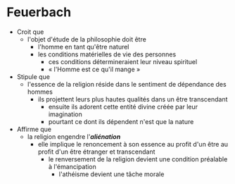 # Feuerbach

- Croit que
  - l'objet d'étude de la philosophie doit être
    - l'homme en tant qu'être naturel
    - les conditions matérielles de vie des personnes
      - ces conditions détermineraient leur niveau spirituel
      - « l'Homme est ce qu'il mange »
- Stipule que
  - l'essence de la religion réside dans le sentiment de dépendance des hommes
    - ils projettent leurs plus hautes qualités dans un être transcendant
      - ensuite ils adorent cette entité divine créée par leur imagination
      - pourtant ce dont ils dépendent n'est que la nature
- Affirme que
  - la religion engendre l'***aliénation***
    - elle implique le renoncement à son essence au profit d'un être au profit d'un être étranger et transcendant
      - le renversement de la religion devient une condition préalable à l'émancipation
        - l'athéisme devient une tâche morale
